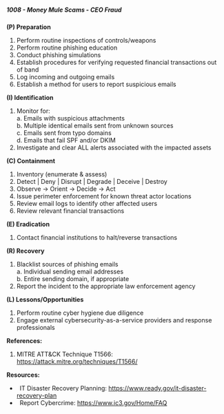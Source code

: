 ##### **1008 - Money Mule Scams - CEO Fraud**

**(P) Preparation**

1.  Perform routine inspections of controls/weapons
2.  Perform routine phishing education
3.  Conduct phishing simulations
4.  Establish procedures for verifying requested financial transactions out of band
5.  Log incoming and outgoing emails
6.  Establish a method for users to report suspicious emails

**(I) Identification**

1.  Monitor for:  
    a. Emails with suspicious attachments  
    b. Multiple identical emails sent from unknown sources  
    c. Emails sent from typo domains  
    d. Emails that fail SPF and/or DKIM
2.  Investigate and clear ALL alerts associated with the impacted assets

**(C) Containment**

1.  Inventory (enumerate & assess)
2.  Detect | Deny | Disrupt | Degrade | Deceive | Destroy
3.  Observe -> Orient -> Decide -> Act
4.  Issue perimeter enforcement for known threat actor locations
5.  Review email logs to identify other affected users
6.  Review relevant financial transactions

**(E) Eradication**

1.  Contact financial institutions to halt/reverse transactions

**(R) Recovery**

1.  Blacklist sources of phishing emails  
    a. Individual sending email addresses  
    b. Entire sending domain, if appropriate
2.  Report the incident to the appropriate law enforcement agency

**(L) Lessons/Opportunities**

1.  Perform routine cyber hygiene due diligence
2.  Engage external cybersecurity-as-a-service providers and response professionals

**References:**

1.  MITRE ATT&CK Technique T1566: https://attack.mitre.org/techniques/T1566/

**Resources:**


*    IT Disaster Recovery Planning: https://www.ready.gov/it-disaster-recovery-plan
*    Report Cybercrime: https://www.ic3.gov/Home/FAQ


  

